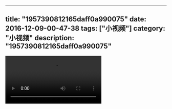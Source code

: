 
---
title: "1957390812165daff0a990075"
date: 2016-12-09-00-47-38
tags: ["小视频"]
category: "小视频"
description: "1957390812165daff0a990075"
---
<video src="http://ohtsqip0g.bkt.clouddn.com/1957390812165daff0a990075.mp4" controls="controls"></video>
